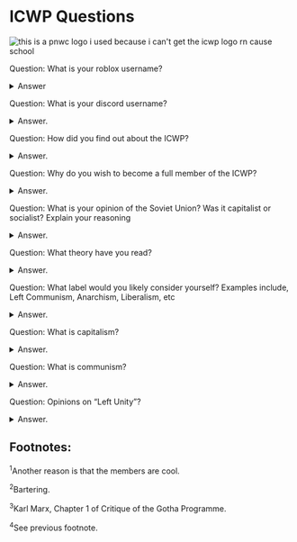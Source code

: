 # ICWP Questions
![this is a pnwc logo i used because i can't get the icwp logo rn cause school](left-communist.png)

Question: What is your roblox username?

<details>
  <summary>Answer</summary>
  
My roblox username is Dinosaur_612.

</details>

Question: What is your discord username?

<details>
  <summary>Answer.</summary>
  
It is comrade human being#7143

</details>

Question: How did you find out about the ICWP?

<details>
  <summary>Answer.</summary>
  
If I recall correctly, it was through the CCCP discussion group.

</details>

Question: Why do you wish to become a full member of the ICWP?

<details>
  <summary>Answer.</summary>

I wish to become a full member of the ICWP because it's a left-communist group and I personally am a left-communist.<sup>[1](#footnotes)</sup>

</details>

Question: What is your opinion of the Soviet Union? Was it capitalist or socialist? Explain your reasoning

<details>
  <summary>Answer.</summary>
  
The Soviet Union was state capitalist. My reasoning is as follows: it had all the defining features of capitalist society (commodity production, state, class, etc), the only really "peculiar" thing about it was most, if not all, private property in it was no longer private (as in the contemporary sense of the word, being owned by individuals), but state managed.

</details>

Question: What theory have you read?

<details>
  <summary>Answer.</summary>
  
I'm currently reading some of The German Ideology (Marx) and just finished The Right to be Lazy (Lafargue).
Other things I have read include:
* For Communism (ICT)
* The Communist Manifesto (Marx + Engels, although what did Engels actually contribute to it?)
* Theses on Feuerbach (Marx)
* Principles of Communism (Engels)
* The Conquest of Bread (Kropotkin)
* Centralized Party? Yes! Centralism over the Party? No! (Damen)
* Fundamentals of Revolutionary Communism (ICP, commonly attributed to Bordiga because libcom.org thinks they're synonymous for some reason)
* The Fundamentals for a Marxist Orientation (Bordiga, this and the next one are in my Bordiga book I bought from Amazon. Fundamentals for Revolutionary Communism is in it too.)
* Characteristic Theses of the Party (Bordiga)
* The Revolutionary Programme of Communist Society Eliminates All Forms of Ownership of Land, the Instruments of Production and the Products of Labour (ICP, this is the actual name)
* Beyond Anti-Fascism (ICT)
* Background on the Italian Communist Left, Bordiga, and Bordigism (written by a councilist but edited by the ICT)
* The System of Communist Representation (Bordiga)
* Workers' Councils (Pannekoek)
* Capitalist Democracy: a Contrast Between the Position of Trotsky and That of Lenin (written by the Italian Left in exile in the USA)
* Party and Class (Bordiga)
* KAPD Manifesto (obviously the KAPD)
* Antifa? No thanks (IP)
* and probably some others but I'm too lazy to write them down (I barely slept) or forgot them.

</details>

Question: What label would you likely consider yourself? Examples include, Left Communism, Anarchism, Liberalism, etc

<details>
  <summary>Answer.</summary>

I identify as a left-communist. I plan to make a manifesto once I read more.

</details>

Question: What is capitalism?

<details>
  <summary>Answer.</summary>
  
Capitalism is a society with the following things: the law of value, generalized commodity production, private property and classes (and therefore class struggle and the state).

</details>

Question: What is communism?

<details>
  <summary>Answer.</summary>
  
Communism is the society following capitalism.

It is a society free of:

* Wages
* Work
* Money
* Commodities (and the production of commodities on both generalized and petty levels!<sup>[2](#footnotes)</sup>
* Nations
* Borders
* Class
* State
* Family
* Etc.

I could maybe list down every part but I don't have the time. Another thing to note down here is that under the lower phase of communist society, after "it has just emerged after prolonged birth pangs from capitalist society."<sup>[3](#footnotes)</sup>, communist society has not yet ridden itself of certain bourgeois influences and thus distribution is done based on how much labour one contributes, and under the higher phase of communism, "after the enslaving subordination of the individual to the division of labor, and therewith also the antithesis between mental and physical labor, has vanished; after labor has become not only a means of life but life's prime want; after the productive forces have also increased with the all-around development of the individual, and all the springs of co-operative wealth flow more abundantly – only then can the narrow horizon of bourgeois right be crossed in its entirety and society inscribe on its banners: From each according to his ability, to each according to his needs!"<sup>[4](#footnotes)</sup>

</details>

Question: Opinions on “Left Unity”?

<details>
  <summary>Answer.</summary>

It's stupid and 99% of the "left" is actually for capitalism, the groups commonly lumped into that broad category that actually are anti-capitalist don't often view themselves as seperate from the left.

</details>

## Footnotes:

<sup>1</sup>Another reason is that the members are cool.

<sup>2</sup>Bartering.

<sup>3</sup>Karl Marx, Chapter 1 of Critique of the Gotha Programme.

<sup>4</sup>See previous footnote.
